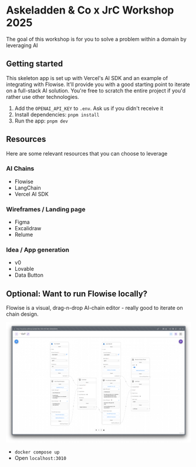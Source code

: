 # Askeladden & Co x JrC Workshop 2025
The goal of this workshop is for you to solve a problem within a domain by leveraging AI

## Getting started
This skeleton app is set up with Vercel's AI SDK and an example of integrating with Flowise. It'll provide you with a good starting point to iterate on a full-stack AI solution. You're free to scratch the entire project if you'd rather use other technologies.

1. Add the `OPENAI_API_KEY` to `.env`. Ask us if you didn't receive it
2. Install dependencies: `pnpm install`
3. Run the app: `pnpm dev`

## Resources
Here are some relevant resources that you can choose to leverage

### AI Chains
- Flowise
- LangChain
- Vercel AI SDK

### Wireframes / Landing page
- Figma
- Excalidraw
- Relume

### Idea / App generation
- v0
- Lovable
- Data Button

## Optional: Want to run Flowise locally?
Flowise is a visual, drag-n-drop AI-chain editor - really good to iterate on chain design.

![Flowise](public/images/flowise.png)

- `docker compose up`
- Open `localhost:3010`